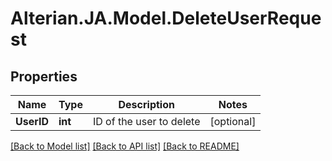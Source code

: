# Alterian.JA.Model.DeleteUserRequest

## Properties

Name | Type | Description | Notes
------------ | ------------- | ------------- | -------------
**UserID** | **int** | ID of the user to delete | [optional] 

[[Back to Model list]](../README.md#documentation-for-models) [[Back to API list]](../README.md#documentation-for-api-endpoints) [[Back to README]](../README.md)

